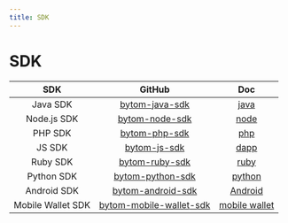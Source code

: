 ```yaml
---
title: SDK
---
```


# SDK

| SDK | GitHub | Doc |
| :---: | :---: | :---: |
| Java SDK | [bytom-java-sdk](https://github.com/Bytom/bytom-java-sdk) | [java](https://bytomfans.github.io/java-en-docs/docs/start) |
| Node.js SDK | [bytom-node-sdk](https://github.com/Bytom/bytom-node-sdk) | [node](https://bytomfans.github.io/js-en-docs/docs/start) |
| PHP SDK | [bytom-php-sdk](https://github.com/Bytom-Community/bytom-php-sdk) | [php](https://bytomfans.github.io/php-en-docs/docs/start) |
| JS SDK | [bytom-js-sdk](https://github.com/Bytom/Bytom-JS-SDK) | [dapp](https://bytom.github.io/dapp-sdk-doc/#/) |
| Ruby SDK | [bytom-ruby-sdk](https://github.com/Bytom-Community/Bytom-Ruby-SDK) | [ruby](https://github.com/Bytom-Community/Bytom-Ruby-SDK/blob/master/README.md) |
| Python SDK | [bytom-python-sdk](https://github.com/Bytom-Community/python-bytom) | [python](https://github.com/Bytom-Community/python-bytom) |
| Android SDK | [bytom-](https://github.com/Bytom-Community/Bytom-Android-SDK)[android](https://github.com/Bytom-Community/Bytom-Android-SDK)[-sdk](https://github.com/Bytom-Community/Bytom-Android-SDK) | [Android](https://github.com/Bytom-Community/Bytom-Android-SDK) |
| Mobile Wallet SDK | [bytom-](https://github.com/Bytom-Community/Bytom-Mobile-Wallet-SDK)[mobile-wallet](https://github.com/Bytom-Community/Bytom-Mobile-Wallet-SDK)[-sdk](https://github.com/Bytom-Community/Bytom-Mobile-Wallet-SDK) | [mobile wallet](https://github.com/Bytom-Community/Bytom-Mobile-Wallet-SDK) |
